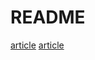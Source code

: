 # README

[article](https://www.cnblogs.com/-Ackerman/p/11162651.html#)
[article](https://www.cnblogs.com/xiaofengzai/p/12045909.html)
